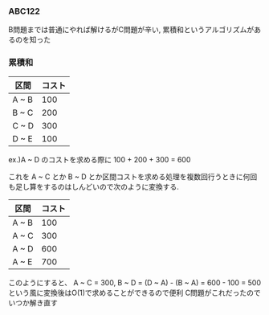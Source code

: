 ### ABC122
B問題までは普通にやれば解けるがC問題が辛い, 累積和というアルゴリズムがあるのを知った

### 累積和
| 区間 | コスト|
| --- | --- |
|A ~ B| 100 |
|B ~ C| 200 |
|C ~ D| 300 |
|D ~ E| 100 |

ex.)A ~ D のコストを求める際に 100 + 200 + 300 = 600

これを A ~ C とか B ~ D とか区間コストを求める処理を複数回行うときに何回も足し算をするのはしんどいので次のように変換する.

| 区間 | コスト|
| --- | --- |
|A ~ B| 100 |
|A ~ C| 300 |
|A ~ D| 600 |
|A ~ E| 700 |

このようにすると、 A ~ C = 300, B ~ D = (D ~ A) - (B ~ A) = 600 - 100 = 500 という風に変換後はO(1)で求めることができるので便利
C問題がこれだったのでいつか解き直す
